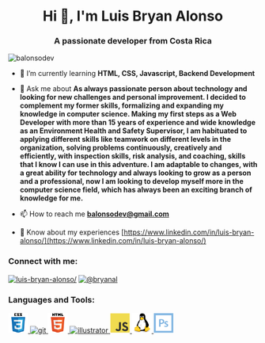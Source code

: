 <h1 align="center">Hi 👋, I'm Luis Bryan Alonso</h1>
<h3 align="center">A passionate developer from Costa Rica</h3>

<p align="left"> <img src="https://komarev.com/ghpvc/?username=balonsodev&label=Profile%20views&color=0e75b6&style=flat" alt="balonsodev" /> </p>

- 🌱 I’m currently learning **HTML, CSS, Javascript, Backend Development**

- 💬 Ask me about **As always passionate person about technology and looking for new challenges and personal improvement. I decided to complement my former skills, formalizing and expanding my knowledge in computer science. Making my first steps as a Web Developer with more than 15 years of experience and wide knowledge as an Environment Health and Safety Supervisor, I am habituated to applying different skills like teamwork on different levels in the organization, solving problems continuously, creatively and efficiently, with inspection skills, risk analysis, and coaching, skills that I know I can use in this adventure. I am adaptable to changes, with a great ability for technology and always looking to grow as a person and a professional, now I am looking to develop myself more in the computer science field, which has always been an exciting branch of knowledge for me.**

- 📫 How to reach me **balonsodev@gmail.com**

- 📄 Know about my experiences [https://www.linkedin.com/in/luis-bryan-alonso/](https://www.linkedin.com/in/luis-bryan-alonso/)

<h3 align="left">Connect with me:</h3>
<p align="left">
<a href="https://linkedin.com/in/luis-bryan-alonso/" target="blank"><img align="center" src="https://raw.githubusercontent.com/rahuldkjain/github-profile-readme-generator/master/src/images/icons/Social/linked-in-alt.svg" alt="luis-bryan-alonso/" height="30" width="40" /></a>
<a href="https://www.hackerrank.com/@bryanal" target="blank"><img align="center" src="https://raw.githubusercontent.com/rahuldkjain/github-profile-readme-generator/master/src/images/icons/Social/hackerrank.svg" alt="@bryanal" height="30" width="40" /></a>
</p>

<h3 align="left">Languages and Tools:</h3>
<p align="left"> <a href="https://www.w3schools.com/css/" target="_blank" rel="noreferrer"> <img src="https://raw.githubusercontent.com/devicons/devicon/master/icons/css3/css3-original-wordmark.svg" alt="css3" width="40" height="40"/> </a> <a href="https://git-scm.com/" target="_blank" rel="noreferrer"> <img src="https://www.vectorlogo.zone/logos/git-scm/git-scm-icon.svg" alt="git" width="40" height="40"/> </a> <a href="https://www.w3.org/html/" target="_blank" rel="noreferrer"> <img src="https://raw.githubusercontent.com/devicons/devicon/master/icons/html5/html5-original-wordmark.svg" alt="html5" width="40" height="40"/> </a> <a href="https://www.adobe.com/in/products/illustrator.html" target="_blank" rel="noreferrer"> <img src="https://www.vectorlogo.zone/logos/adobe_illustrator/adobe_illustrator-icon.svg" alt="illustrator" width="40" height="40"/> </a> <a href="https://developer.mozilla.org/en-US/docs/Web/JavaScript" target="_blank" rel="noreferrer"> <img src="https://raw.githubusercontent.com/devicons/devicon/master/icons/javascript/javascript-original.svg" alt="javascript" width="40" height="40"/> </a> <a href="https://www.linux.org/" target="_blank" rel="noreferrer"> <img src="https://raw.githubusercontent.com/devicons/devicon/master/icons/linux/linux-original.svg" alt="linux" width="40" height="40"/> </a> <a href="https://www.photoshop.com/en" target="_blank" rel="noreferrer"> <img src="https://raw.githubusercontent.com/devicons/devicon/master/icons/photoshop/photoshop-line.svg" alt="photoshop" width="40" height="40"/> </a> </p>

